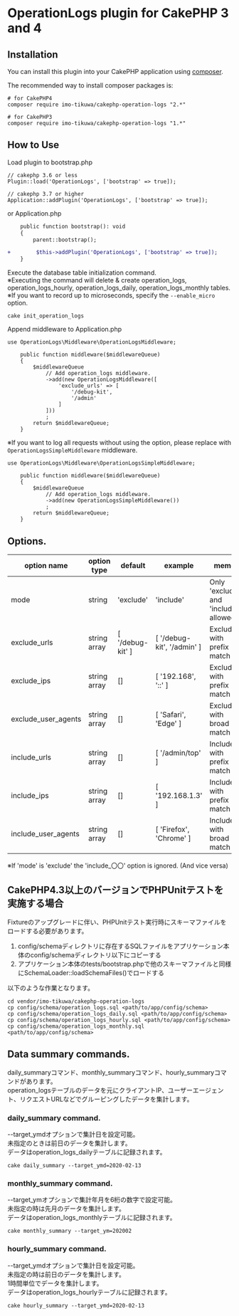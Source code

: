 # OperationLogs plugin for CakePHP 3 and 4

## Installation

You can install this plugin into your CakePHP application using [composer](https://getcomposer.org).

The recommended way to install composer packages is:

```
# for CakePHP4
composer require imo-tikuwa/cakephp-operation-logs "2.*"

# for CakePHP3
composer require imo-tikuwa/cakephp-operation-logs "1.*"
```

## How to Use
Load plugin to bootstrap.php
```
// cakephp 3.6 or less
Plugin::load('OperationLogs', ['bootstrap' => true]);

// cakephp 3.7 or higher
Application::addPlugin('OperationLogs', ['bootstrap' => true]);
```

or Application.php
```diff
    public function bootstrap(): void
    {
        parent::bootstrap();

+        $this->addPlugin('OperationLogs', ['bootstrap' => true]);
    }
```


Execute the database table initialization command.   
※Executing the command will delete & create operation_logs, operation_logs_hourly, operation_logs_daily, operation_logs_monthly tables.  
※If you want to record up to microseconds, specify the `--enable_micro` option.
```
cake init_operation_logs
```

Append middleware to Application.php
```
use OperationLogs\Middleware\OperationLogsMiddleware;

    public function middleware($middlewareQueue)
    {
        $middlewareQueue
            // Add operation_logs middleware.
            ->add(new OperationLogsMiddleware([
                'exclude_urls' => [
                    '/debug-kit',
                    '/admin'
                ]
            ]))
            ;
        return $middlewareQueue;
    }
```

※If you want to log all requests without using the option, please replace with `OperationLogsSimpleMiddleware` middleware.
```
use OperationLogs\Middleware\OperationLogsSimpleMiddleware;

    public function middleware($middlewareQueue)
    {
        $middlewareQueue
            // Add operation_logs middleware.
            ->add(new OperationLogsSimpleMiddleware())
            ;
        return $middlewareQueue;
    }
```

## Options.
| option name | option type | default | example | memo |
| - | - | - | - | - |
| mode | string | 'exclude' | 'include' | Only 'exclude' and 'include' allowed |
| exclude_urls | string array | \[ '/debug-kit' \] | \[ '/debug-kit', '/admin' \] | Exclude with prefix match |
| exclude_ips | string array | \[\] | \[ '192.168', '::' \] | Exclude with prefix match |
| exclude_user_agents | string array | \[\] | \[ 'Safari', 'Edge' \] | Exclude with broad match |
| include_urls | string array | \[\] | \[ '/admin/top' \] | Include with prefix match |
| include_ips | string array | \[\] | \[ '192.168.1.3' \] | Include with prefix match |
| include_user_agents | string array | \[\] | \[ 'Firefox', 'Chrome' \] | Include with broad match |

※If 'mode' is 'exclude' the 'include_〇〇' option is ignored. (And vice versa)

## CakePHP4.3以上のバージョンでPHPUnitテストを実施する場合
Fixtureのアップグレードに伴い、PHPUnitテスト実行時にスキーマファイルをロードする必要があります。
1. config/schemaディレクトリに存在するSQLファイルをアプリケーション本体のconfig/schemaディレクトリ以下にコピーする
2. アプリケーション本体のtests/bootstrap.phpで他のスキーマファイルと同様にSchemaLoader::loadSchemaFiles()でロードする

以下のような作業となります。
```
cd vendor/imo-tikuwa/cakephp-operation-logs
cp config/schema/operation_logs.sql <path/to/app/config/schema>
cp config/schema/operation_logs_daily.sql <path/to/app/config/schema>
cp config/schema/operation_logs_hourly.sql <path/to/app/config/schema>
cp config/schema/operation_logs_monthly.sql <path/to/app/config/schema>
```

## Data summary commands.
daily_summaryコマンド、monthly_summaryコマンド、hourly_summaryコマンドがあります。  
operation_logsテーブルのデータを元にクライアントIP、ユーザーエージェント、リクエストURLなどでグルーピングしたデータを集計します。  

### daily_summary command.
--target_ymdオプションで集計日を設定可能。  
未指定のときは前日のデータを集計します。  
データはoperation_logs_dailyテーブルに記録されます。  
```
cake daily_summary --target_ymd=2020-02-13
```

### monthly_summary command.
--target_ymオプションで集計年月を6桁の数字で設定可能。  
未指定の時は先月のデータを集計します。  
データはoperation_logs_monthlyテーブルに記録されます。  
```
cake monthly_summary --target_ym=202002
```

### hourly_summary command.
--target_ymdオプションで集計日を設定可能。  
未指定の時は前日のデータを集計します。  
1時間単位でデータを集計します。  
データはoperation_logs_hourlyテーブルに記録されます。
```
cake hourly_summary --target_ymd=2020-02-13
```
